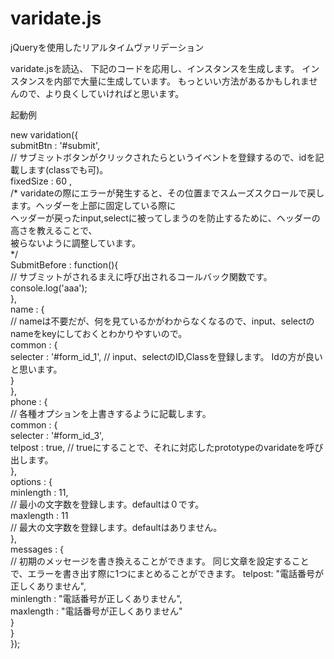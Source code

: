 # varidate.js
jQueryを使用したリアルタイムヴァリデーション

varidate.jsを読込、
下記のコードを応用し、インスタンスを生成します。
インスタンスを内部で大量に生成しています。
もっといい方法があるかもしれませんので、より良くしていければと思います。

起動例

new varidation({  
	submitBtn : '#submit',   
	// サブミットボタンがクリックされたらというイベントを登録するので、idを記載します(classでも可)。  
	fixedSize : 60 ,   
	/*
	varidateの際にエラーが発生すると、その位置までスムーズスクロールで戻します。ヘッダーを上部に固定している際に  
	ヘッダーが戻ったinput,selectに被ってしまうのを防止するために、ヘッダーの高さを教えることで、  
	被らないように調整しています。  
	*/  
	SubmitBefore : function(){  
		// サブミットがされるまえに呼び出されるコールバック関数です。  
		console.log('aaa');  
	},  
	name : {  
	// nameは不要だが、何を見ているかがわからなくなるので、input、selectのnameをkeyにしておくとわかりやすいので。  
		common : {  
 			selecter : '#form_id_1', // input、selectのID,Classを登録します。 Idの方が良いと思います。  
 		}  
	},  
	phone : {  
	// 各種オプションを上書きするように記載します。  
 		common : {  
			selecter : '#form_id_3',  
 			telpost   : true, 
 			// trueにすることで、それに対応したprototypeのvaridateを呼び出します。  
		},  
 		options  : {  
 			minlength : 11,   
 			// 最小の文字数を登録します。defaultは０です。  
			maxlength : 11  
			// 最大の文字数を登録します。defaultはありません。  
		},  
		messages : {   
		// 初期のメッセージを書き換えることができます。 同じ文章を設定することで、エラーを書き出す際に1つにまとめることができます。 
			telpost: "電話番号が正しくありません",   
			minlength : "電話番号が正しくありません",  
			maxlength : "電話番号が正しくありません"  
 		}  
	}  
});  




